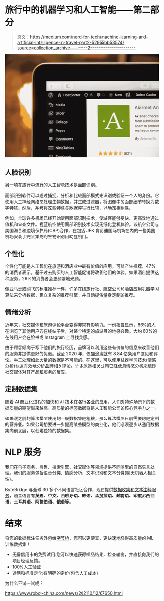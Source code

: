 # 旅行中的机器学习和人工智能——第二部分

> 原文：<https://medium.com/nerd-for-tech/machine-learning-and-artificial-intelligence-in-travel-part2-52955bb53574?source=collection_archive---------2----------------------->

![](img/016c0ff07e186f389f0e327a92f8d3e0.png)

## **人脸识别**

另一项在旅行中流行的人工智能技术是面部识别。

面部识别软件可以通过捕捉、分析和比较面部模式来识别或验证一个人的身份。它使用人工神经网络来处理生物数据，并生成过滤器，将图像中的面部细节转换为数字特征。然后，系统将这些特征与数据库进行比较，以确定相似性。

例如，全球许多机场已经开始使用面部识别技术，使游客能够更快、更高效地通过值机和审查文件。捷蓝航空使用面部识别技术实现无纸化登机体验。该航空公司与美国海关和边境保护局(CBP)合作，在包括 JFK 肯尼迪国际机场在内的一些美国机场安装了完全集成的生物识别自助登机门。

## **个性化**

个性化可能是人工智能在旅游和酒店业中最有价值的应用，可以产生推荐。47%的消费者表示，基于过去购买的人工智能促销将改善他们的体验。如果酒店提供这种服务，26%的消费者会更频繁地光顾。

像亚马逊或网飞的标准推荐一样，许多在线旅行社、航空公司和酒店应用机器学习算法来分析数据，建立复杂的推荐引擎，并自动提供量身定制的推荐。

## **情绪分析**

近年来，社交媒体和旅游评论平台变得非常有影响力。一份报告显示，86%的人在浏览了其他用户的在线帖子后，对某个特定的旅游目的地感兴趣。大约 60%的在线用户会在脸书或 Instagram 上寻找灵感。

由于顾客倾向于写下他们的旅行经历，品牌可以利用这些有价值的信息来改善他们的服务并提供更好的优惠。截至 2020 年，仅猫途鹰就有 8.84 亿条用户意见和评论。手工处理如此大量的数据是不可能的。在这里，可以使用机器学习技术(情感分析)快速有效地分析品牌相关评论。许多旅游相关公司已经使用情感分析来跟踪社交媒体对其产品和服务的反应。

## 定制数据集

随着 AI 商业化进程的加快和 AI 技术在各行各业的应用，人们对特殊场景下的数据质量的期望越来越高。高质量的标签数据将是人工智能公司的核心竞争力之一。

如果说之前的算法模型使用的一般数据集是粗粮，那么算法模型目前需要的是定制的营养餐。如果公司想要进一步提高某些模型的商业化，他们必须逐步从通用数据集向前发展，以创建独特的数据集。

# NLP 服务

我们在电子商务、零售、搜索引擎、社交媒体等领域提供不同类型的自然语言处理。我们的服务包括语音分类、情感分析、文本识别和文本分类(聊天机器人相关性)。

ByteBridge 与全球 30 多个不同语言社区合作，现在提供[数据收集和文本注释服务](https://tinyurl.com/w6c2tyk8)，涵盖语言有**英语、中文、西班牙语、韩语、孟加拉语、越南语、印度尼西亚语、土耳其语、阿拉伯语、俄语等**。

# 结束

将您的数据标注任务外包给[字节桥](https://tinyurl.com/w6c2tyk8)，您可以更便宜、更快速地获得高质量的 ML 训练数据集！

*   无需信用卡的免费试用:您可以快速获得样品结果，检查输出，并直接向我们的项目经理反馈。
*   100%人工验证
*   透明和标准定价:[有明确的定价](https://www.bytebridge.io/#/?module=price)(包含人工成本)

为什么不试一试呢？

https://www.robot-china.com/news/202110/12/67650.html